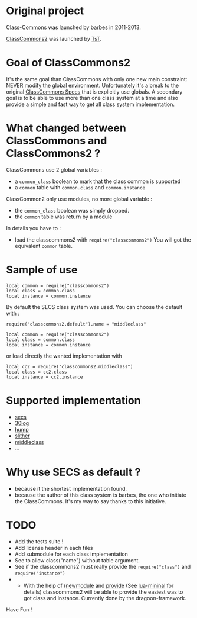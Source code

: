 # Original project

[Class-Commons](https://github.com/bartbes/Class-Commons) was launched by [barbes](https://github.com/bartbes) in 2011-2013.

[ClassCommons2](https://github.com/tst2005/lua-classcommons2) was launched by [TsT](https://github.com/tst2005).

# Goal of ClassCommons2

It's the same goal than ClassCommons with only one new main constraint: NEVER modify the global environment.
Unfortunately it's a break to the original [ClassCommons Specs](https://github.com/bartbes/Class-Commons/blob/master/SPECS.md) that is explicitly use globals.
A secondary goal is to be able to use more than one class system at a time
and also provide a simple and fast way to get all class system implementation.


# What changed between ClassCommons and ClassCommons2 ?

ClassCommons use 2 global variables :
 * a `common_class` boolean to mark that the class common is supported
 * a `common` table with `common.class` and `common.instance`

ClassCommon2 only use modules, no more global variable :
 * the `common_class` boolean was simply dropped.
 * the `common` table was return by a module

In details you have to :
 * load the classcommons2 with `require("classcommons2")`
   You will got the equivalent `common` table.


# Sample of use

```
local common = require("classcommons2")
local class = common.class
local instance = common.instance
```

By default the SECS class system was used.
You can choose the default with :

```
require("classcommons2.default").name = "middleclass"

local common = require("classcommons2")
local class = common.class
local instance = common.instance
```

or load directly the wanted implementation with

```
local cc2 = require("classcommons2.middleclass")
local class = cc2.class
local instance = cc2.instance
```

# Supported implementation

 * [secs]()
 * [30log]()
 * [hump]()
 * [slither]()
 * [middleclass]()
 * ...

# Why use SECS as default ?

 * because it the shortest implementation found.
 * because the author of this class system is barbes, the one who initiate the ClassCommons. It's my way to say thanks to this initiative.

# TODO

 * Add the tests suite !
 * Add license header in each files
 * Add submodule for each class implementation
 * See to allow class("name") without table argument.
 * See if the classcommons2 must really provide the `require("class")` and `require("instance")`
 * * With the help of ([newmodule](https://github.com/tst2005/lua-newmodule) and [provide](https://github.com/tst2005/lua-provide) (See [lua-mininal](https://github.com/tst2005/lua-minimal) for details) classcommons2 will be able to provide the easiest was to got class and instance. Currently done by the dragoon-framework.


Have Fun !

